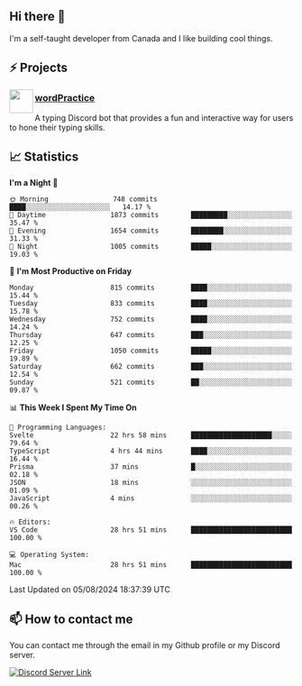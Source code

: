 <h2>Hi there 👋</h2>

<p>I'm a self-taught developer from Canada and I like building cool things.</p>

<h2>⚡ Projects</h2>

<img align="left" src="https://i.imgur.com/BIzs17V.png" width="42" height="42" />
<h3><a target="_blank" href="https://wordpractice.principle.sh/">wordPractice</a></h3>
<p>A typing Discord bot that provides a fun and interactive way for users to hone their typing skills.</p>

<h2>📈 Statistics</h2>

<!--START_SECTION:waka-->
**I'm a Night 🦉** 

```text
🌞 Morning                748 commits         ████░░░░░░░░░░░░░░░░░░░░░   14.17 % 
🌆 Daytime                1873 commits        █████████░░░░░░░░░░░░░░░░   35.47 % 
🌃 Evening                1654 commits        ████████░░░░░░░░░░░░░░░░░   31.33 % 
🌙 Night                  1005 commits        █████░░░░░░░░░░░░░░░░░░░░   19.03 % 
```
📅 **I'm Most Productive on Friday** 

```text
Monday                   815 commits         ████░░░░░░░░░░░░░░░░░░░░░   15.44 % 
Tuesday                  833 commits         ████░░░░░░░░░░░░░░░░░░░░░   15.78 % 
Wednesday                752 commits         ████░░░░░░░░░░░░░░░░░░░░░   14.24 % 
Thursday                 647 commits         ███░░░░░░░░░░░░░░░░░░░░░░   12.25 % 
Friday                   1050 commits        █████░░░░░░░░░░░░░░░░░░░░   19.89 % 
Saturday                 662 commits         ███░░░░░░░░░░░░░░░░░░░░░░   12.54 % 
Sunday                   521 commits         ██░░░░░░░░░░░░░░░░░░░░░░░   09.87 % 
```


📊 **This Week I Spent My Time On** 

```text
💬 Programming Languages: 
Svelte                   22 hrs 58 mins      ████████████████████░░░░░   79.64 % 
TypeScript               4 hrs 44 mins       ████░░░░░░░░░░░░░░░░░░░░░   16.44 % 
Prisma                   37 mins             █░░░░░░░░░░░░░░░░░░░░░░░░   02.18 % 
JSON                     18 mins             ░░░░░░░░░░░░░░░░░░░░░░░░░   01.09 % 
JavaScript               4 mins              ░░░░░░░░░░░░░░░░░░░░░░░░░   00.26 % 

🔥 Editors: 
VS Code                  28 hrs 51 mins      █████████████████████████   100.00 % 

💻 Operating System: 
Mac                      28 hrs 51 mins      █████████████████████████   100.00 % 
```


 Last Updated on 05/08/2024 18:37:39 UTC
<!--END_SECTION:waka-->

<h2>📫 How to contact me</h2>

You can contact me through the email in my Github profile or my Discord server.

[![Discord Server Link](https://dcbadge.vercel.app/api/server/DHnk46C)](https://discord.gg/DHnk46C)

